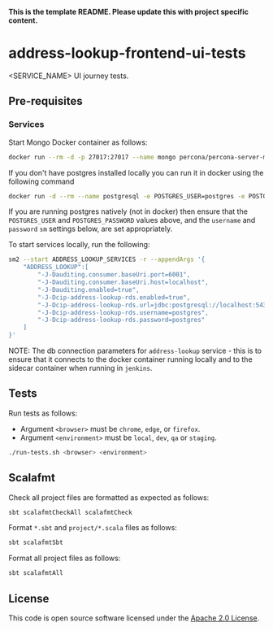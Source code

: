 **This is the template README. Please update this with project specific content.**

# address-lookup-frontend-ui-tests

<SERVICE_NAME> UI journey tests.

## Pre-requisites

### Services

Start Mongo Docker container as follows:

```bash
docker run --rm -d -p 27017:27017 --name mongo percona/percona-server-mongodb:5.0
```

If you don't have postgres installed locally you can run it in docker using the following command

```bash
docker run -d --rm --name postgresql -e POSTGRES_USER=postgres -e POSTGRES_PASSWORD=postgres -p 5432:5432 postgres:10.14
```

If you are running postgres natively (not in docker) then ensure that the `POSTGRES_USER` and `POSTGRES_PASSWORD` values above, and the `username` and `password` `sm` settings
below, are set appropriately.

To start services locally, run the following:
```bash
sm2 --start ADDRESS_LOOKUP_SERVICES -r --appendArgs '{
    "ADDRESS_LOOKUP":[
        "-J-Dauditing.consumer.baseUri.port=6001",
        "-J-Dauditing.consumer.baseUri.host=localhost",
        "-J-Dauditing.enabled=true",
        "-J-Dcip-address-lookup-rds.enabled=true", 
        "-J-Dcip-address-lookup-rds.url=jdbc:postgresql://localhost:5432/",
        "-J-Dcip-address-lookup-rds.username=postgres",
        "-J-Dcip-address-lookup-rds.password=postgres"
    ]
}'
  ```

NOTE: The db connection parameters for `address-lookup` service - this is to ensure that it connects to the docker container running locally and to the sidecar container when
running in `jenkins`.


## Tests

Run tests as follows:

* Argument `<browser>` must be `chrome`, `edge`, or `firefox`.
* Argument `<environment>` must be `local`, `dev`, `qa` or `staging`.

```bash
./run-tests.sh <browser> <environment>
```

## Scalafmt

Check all project files are formatted as expected as follows:

```bash
sbt scalafmtCheckAll scalafmtCheck
```

Format `*.sbt` and `project/*.scala` files as follows:

```bash
sbt scalafmtSbt
```

Format all project files as follows:

```bash
sbt scalafmtAll
```

## License

This code is open source software licensed under the [Apache 2.0 License]("http://www.apache.org/licenses/LICENSE-2.0.html").
